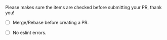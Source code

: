 Please makes sure the items are checked before submitting your PR, thank you!

-[ ] Merge/Rebase before creating a PR.

-[ ] No eslint errors.